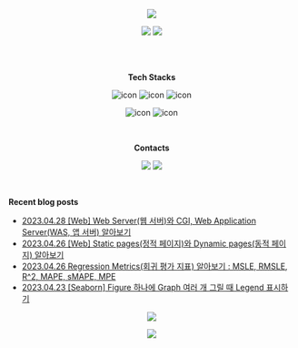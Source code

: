 <p align="center">
<img src="https://capsule-render.vercel.app/api?&type=waving&color=timeAuto&height=180&section=header&text=JS's%20Hub&fontSize=50&animation=fadeIn&fontAlignY=45" />
</p>

<p align="center">
<img src="https://github-readme-stats-git-master-woodywarhol9.vercel.app/api?username=woodywarhol9&show_icons=true&theme=dark">
<a href= "https://solved.ac/woodywarhol9"><img src="http://mazassumnida.wtf/api/generate_badge?boj=woodywarhol9"></a>

</p>

<br>
<br>

<p align="center">
<b>Tech Stacks</b>
</p>

<p align="center">
<img alt= "icon", src ="https://img.shields.io/badge/python-3776AB?style=flat&logo=python&logoColor=white">
<img alt= "icon", src ="https://img.shields.io/badge/mysql-4479A1?style=flat&logo=mysql&logoColor=white">
<img alt= "icon", src ="https://img.shields.io/badge/fastapi-009688?style=flat&logo=fastapi&logoColor=white">
</p>

<p align="center">
<img alt= "icon", src ="https://img.shields.io/badge/pytorch-EE4C2C?style=flat&logo=pytorch&logoColor=white">
<img alt= "icon", src ="https://img.shields.io/badge/pytorchlightning-792EE5?style=flat&logo=pytorchlightning&logoColor=white">
</p> 

<br>
  
<p align="center">
<b>Contacts</b>
</p>

<p align="center">
<a href= "mailto:woodywarhol9@gmail.com"><img src ="https://img.shields.io/badge/gmail-EA4335?style=flat&logo=gmail&logoColor=white"/></a>
<a href= "https://only-wanna.tistory.com/"><img src ="https://img.shields.io/badge/tistory-000000?style=flat&logo=tistory&logoColor=white"/></a>
</p>

<br>


<b>Recent blog posts</b>
- [2023.04.28 [Web] Web Server(웹 서버)와 CGI, Web Application Server(WAS, 앱 서버) 알아보기](https://only-wanna.tistory.com/entry/Web-Web-Server%EC%9B%B9-%EC%84%9C%EB%B2%84%EC%99%80-CGI-Web-Application-ServerWAS-%EC%95%B1-%EC%84%9C%EB%B2%84-%EC%95%8C%EC%95%84%EB%B3%B4%EA%B8%B0) <br>
- [2023.04.26 [Web] Static pages(정적 페이지)와 Dynamic pages(동적 페이지) 알아보기](https://only-wanna.tistory.com/entry/Web-Static-pages%EC%A0%95%EC%A0%81-%ED%8E%98%EC%9D%B4%EC%A7%80%EC%99%80-Dynamic-pages%EB%8F%99%EC%A0%81-%ED%8E%98%EC%9D%B4%EC%A7%80-%EC%95%8C%EC%95%84%EB%B3%B4%EA%B8%B0) <br>
- [2023.04.26 Regression Metrics(회귀 평가 지표) 알아보기 : MSLE, RMSLE, R^2, MAPE, sMAPE, MPE](https://only-wanna.tistory.com/entry/Regression-Metrics%ED%9A%8C%EA%B7%80-%ED%8F%89%EA%B0%80-%EC%A7%80%ED%91%9C-%EC%95%8C%EC%95%84%EB%B3%B4%EA%B8%B0-MSLE-RMSLE-R2-MAPE-sMAPE-MPE) <br>
- [2023.04.23 [Seaborn] Figure 하나에 Graph 여러 개 그릴 때 Legend 표시하기](https://only-wanna.tistory.com/entry/Seaborn-Figure-%ED%95%98%EB%82%98%EC%97%90-Graph-%EC%97%AC%EB%9F%AC-%EA%B0%9C-%EA%B7%B8%EB%A6%B4-%EB%95%8C-Legend-%ED%91%9C%EC%8B%9C%ED%95%98%EA%B8%B0) <br>

<p align="center">
<img src="https://hits.seeyoufarm.com/api/count/incr/badge.svg?url=https%3A%2F%2Fgithub.com%2FWoodywarhol9%2Fwoodywarhol9&count_bg=%2379C83D&title_bg=%23555555&icon=&icon_color=%23E7E7E7&title=hits&edge_flat=false" />
</p>

<p align="center">
<img src="https://capsule-render.vercel.app/api?type=waving&color=timeAuto&height=100&section=footer" />
</p>
